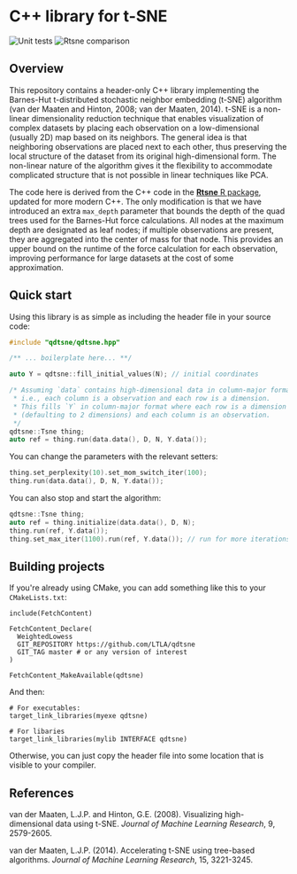 # C++ library for t-SNE

![Unit tests](https://github.com/LTLA/qdtsne/actions/workflows/run-tests.yaml/badge.svg)
![Rtsne comparison](https://github.com/LTLA/qdtsne/actions/workflows/compare-Rtsne.yaml/badge.svg)

## Overview

This repository contains a header-only C++ library implementing the Barnes-Hut t-distributed stochastic neighbor embedding (t-SNE) algorithm (van der Maaten and Hinton, 2008; van der Maaten, 2014).
t-SNE is a non-linear dimensionality reduction technique that enables visualization of complex datasets by placing each observation on a low-dimensional (usually 2D) map based on its neighbors.
The general idea is that neighboring observations are placed next to each other, thus preserving the local structure of the dataset from its original high-dimensional form.
The non-linear nature of the algorithm gives it the flexibility to accommodate complicated structure that is not possible in linear techniques like PCA.

The code here is derived from the C++ code in the [**Rtsne** R package](https://github.com/jkrijthe/Rtsne/), updated for more modern C++.
The only modification is that we have introduced an extra `max_depth` parameter that bounds the depth of the quad trees used for the Barnes-Hut force calculations.
All nodes at the maximum depth are designated as leaf nodes; if multiple observations are present, they are aggregated into the center of mass for that node.
This provides an upper bound on the runtime of the force calculation for each observation, improving performance for large datasets at the cost of some approximation.

## Quick start

Using this library is as simple as including the header file in your source code:

```cpp
#include "qdtsne/qdtsne.hpp"

/** ... boilerplate here... **/

auto Y = qdtsne::fill_initial_values(N); // initial coordinates

/* Assuming `data` contains high-dimensional data in column-major format,
 * i.e., each column is a observation and each row is a dimension.
 * This fills `Y` in column-major format where each row is a dimension 
 * (defaulting to 2 dimensions) and each column is an observation.
 */
qdtsne::Tsne thing;
auto ref = thing.run(data.data(), D, N, Y.data());
```

You can change the parameters with the relevant setters:

```cpp
thing.set_perplexity(10).set_mom_switch_iter(100);
thing.run(data.data(), D, N, Y.data());
```

You can also stop and start the algorithm:

```cpp
qdtsne::Tsne thing;
auto ref = thing.initialize(data.data(), D, N);
thing.run(ref, Y.data());
thing.set_max_iter(1100).run(ref, Y.data()); // run for more iterations
```

## Building projects

If you're already using CMake, you can add something like this to your `CMakeLists.txt`:

```
include(FetchContent)

FetchContent_Declare(
  WeightedLowess 
  GIT_REPOSITORY https://github.com/LTLA/qdtsne
  GIT_TAG master # or any version of interest
)

FetchContent_MakeAvailable(qdtsne)
```

And then:

```
# For executables:
target_link_libraries(myexe qdtsne)

# For libaries
target_link_libraries(mylib INTERFACE qdtsne)
```

Otherwise, you can just copy the header file into some location that is visible to your compiler.

## References

van der Maaten, L.J.P. and Hinton, G.E. (2008). 
Visualizing high-dimensional data using t-SNE. 
_Journal of Machine Learning Research_, 9, 2579-2605.

van der Maaten, L.J.P. (2014). 
Accelerating t-SNE using tree-based algorithms. 
_Journal of Machine Learning Research_, 15, 3221-3245.

